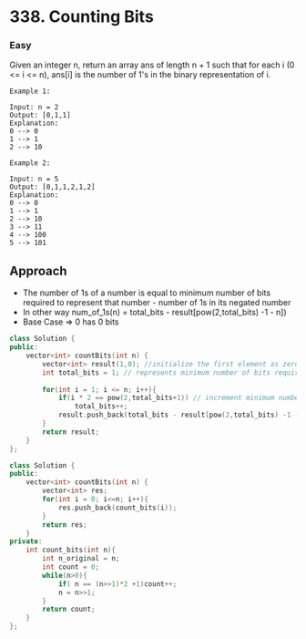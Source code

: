# 338. Counting Bits
### Easy

Given an integer n, return an array ans of length n + 1 such that for each i (0 <= i <= n), ans[i] is the number of 1's in the binary representation of i.

    Example 1:

    Input: n = 2
    Output: [0,1,1]
    Explanation:
    0 --> 0
    1 --> 1
    2 --> 10

    Example 2:

    Input: n = 5
    Output: [0,1,1,2,1,2]
    Explanation:
    0 --> 0
    1 --> 1
    2 --> 10
    3 --> 11
    4 --> 100
    5 --> 101

## Approach
* The number of 1s of a number is equal to minimum number of bits required to represent that number - number of 1s in its negated number
* In other way num_of_1s(n) = total_bits - result[pow(2,total_bits) -1 - n])
* Base Case => 0 has 0 bits

```cpp
class Solution {
public:
    vector<int> countBits(int n) {
        vector<int> result(1,0); //initialize the first element as zero since 0 has 0 1bit
        int total_bits = 1; // represents minimum number of bits required to represent current number i
        
        for(int i = 1; i <= n; i++){
            if(i * 2 == pow(2,total_bits+1)) // increment minimum number of bits required when reached the next power of 2
                total_bits++;
            result.push_back(total_bits - result[pow(2,total_bits) -1 - i]);
        }
        return result;
    }
};
```

```cpp
class Solution {
public:
    vector<int> countBits(int n) {
        vector<int> res;
        for(int i = 0; i<=n; i++){
            res.push_back(count_bits(i));
        }
        return res;
    }
private:
    int count_bits(int n){
        int n_original = n;
        int count = 0;
        while(n>0){
            if( n == (n>>1)*2 +1)count++;
            n = n>>1;
        }
        return count;
    }
};
```